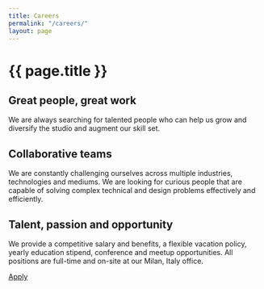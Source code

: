 ```yaml
---
title: Careers
permalink: "/careers/"
layout: page
---
```


# {{ page.title }}

## Great people, great work

We are always searching for talented people who can help us grow and diversify the studio and augment our skill set. 

## Collaborative teams

We are constantly challenging ourselves across multiple industries, technologies and mediums. We are looking for curious people that are capable of solving complex technical and design problems effectively and efficiently. 

## Talent, passion and opportunity

We provide a competitive salary and benefits, a flexible vacation policy, yearly education stipend, conference and meetup opportunities. All positions are full-time and on-site at our Milan, Italy office.

<p class="btn">
	<a href="#">Apply</a>
</p>